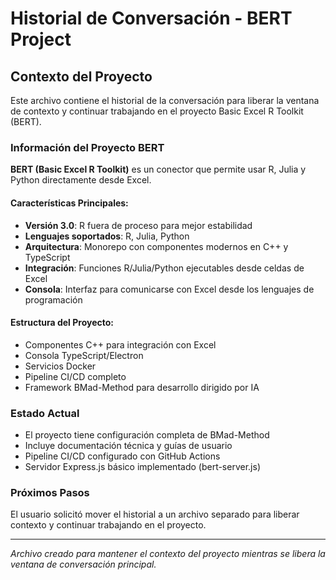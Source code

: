 # Historial de Conversación - BERT Project

## Contexto del Proyecto

Este archivo contiene el historial de la conversación para liberar la ventana de contexto y continuar trabajando en el proyecto Basic Excel R Toolkit (BERT).

### Información del Proyecto BERT

**BERT (Basic Excel R Toolkit)** es un conector que permite usar R, Julia y Python directamente desde Excel.

#### Características Principales:
- **Versión 3.0**: R fuera de proceso para mejor estabilidad
- **Lenguajes soportados**: R, Julia, Python
- **Arquitectura**: Monorepo con componentes modernos en C++ y TypeScript
- **Integración**: Funciones R/Julia/Python ejecutables desde celdas de Excel
- **Consola**: Interfaz para comunicarse con Excel desde los lenguajes de programación

#### Estructura del Proyecto:
- Componentes C++ para integración con Excel
- Consola TypeScript/Electron 
- Servicios Docker
- Pipeline CI/CD completo
- Framework BMad-Method para desarrollo dirigido por IA

### Estado Actual

- El proyecto tiene configuración completa de BMad-Method
- Incluye documentación técnica y guías de usuario
- Pipeline CI/CD configurado con GitHub Actions
- Servidor Express.js básico implementado (bert-server.js)

### Próximos Pasos

El usuario solicitó mover el historial a un archivo separado para liberar contexto y continuar trabajando en el proyecto.

---

*Archivo creado para mantener el contexto del proyecto mientras se libera la ventana de conversación principal.*